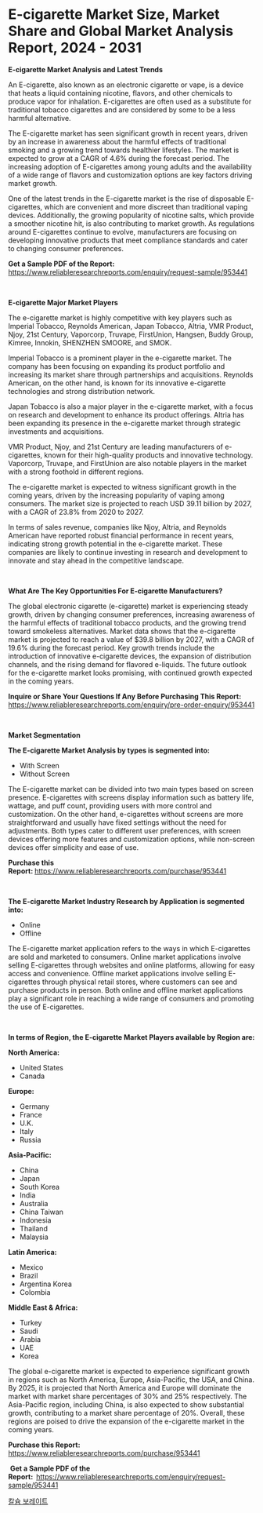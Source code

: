 <p><h1>E-cigarette Market Size, Market Share and Global Market Analysis Report, 2024 - 2031</h1></p><p><strong>E-cigarette Market Analysis and Latest Trends</strong></p>
<p><p>An E-cigarette, also known as an electronic cigarette or vape, is a device that heats a liquid containing nicotine, flavors, and other chemicals to produce vapor for inhalation. E-cigarettes are often used as a substitute for traditional tobacco cigarettes and are considered by some to be a less harmful alternative.</p><p>The E-cigarette market has seen significant growth in recent years, driven by an increase in awareness about the harmful effects of traditional smoking and a growing trend towards healthier lifestyles. The market is expected to grow at a CAGR of 4.6% during the forecast period. The increasing adoption of E-cigarettes among young adults and the availability of a wide range of flavors and customization options are key factors driving market growth.</p><p>One of the latest trends in the E-cigarette market is the rise of disposable E-cigarettes, which are convenient and more discreet than traditional vaping devices. Additionally, the growing popularity of nicotine salts, which provide a smoother nicotine hit, is also contributing to market growth. As regulations around E-cigarettes continue to evolve, manufacturers are focusing on developing innovative products that meet compliance standards and cater to changing consumer preferences.</p></p>
<p><strong>Get a Sample PDF of the Report:&nbsp;</strong> <a href="https://www.reliableresearchreports.com/enquiry/request-sample/953441">https://www.reliableresearchreports.com/enquiry/request-sample/953441</a></p>
<p>&nbsp;</p>
<p><strong>E-cigarette Major Market Players</strong></p>
<p><p>The e-cigarette market is highly competitive with key players such as Imperial Tobacco, Reynolds American, Japan Tobacco, Altria, VMR Product, Njoy, 21st Century, Vaporcorp, Truvape, FirstUnion, Hangsen, Buddy Group, Kimree, Innokin, SHENZHEN SMOORE, and SMOK.</p><p>Imperial Tobacco is a prominent player in the e-cigarette market. The company has been focusing on expanding its product portfolio and increasing its market share through partnerships and acquisitions. Reynolds American, on the other hand, is known for its innovative e-cigarette technologies and strong distribution network.</p><p>Japan Tobacco is also a major player in the e-cigarette market, with a focus on research and development to enhance its product offerings. Altria has been expanding its presence in the e-cigarette market through strategic investments and acquisitions.</p><p>VMR Product, Njoy, and 21st Century are leading manufacturers of e-cigarettes, known for their high-quality products and innovative technology. Vaporcorp, Truvape, and FirstUnion are also notable players in the market with a strong foothold in different regions.</p><p>The e-cigarette market is expected to witness significant growth in the coming years, driven by the increasing popularity of vaping among consumers. The market size is projected to reach USD 39.11 billion by 2027, with a CAGR of 23.8% from 2020 to 2027.</p><p>In terms of sales revenue, companies like Njoy, Altria, and Reynolds American have reported robust financial performance in recent years, indicating strong growth potential in the e-cigarette market. These companies are likely to continue investing in research and development to innovate and stay ahead in the competitive landscape.</p></p>
<p>&nbsp;</p>
<p><strong>What Are The Key Opportunities For E-cigarette Manufacturers?</strong></p>
<p><p>The global electronic cigarette (e-cigarette) market is experiencing steady growth, driven by changing consumer preferences, increasing awareness of the harmful effects of traditional tobacco products, and the growing trend toward smokeless alternatives. Market data shows that the e-cigarette market is projected to reach a value of $39.8 billion by 2027, with a CAGR of 19.6% during the forecast period. Key growth trends include the introduction of innovative e-cigarette devices, the expansion of distribution channels, and the rising demand for flavored e-liquids. The future outlook for the e-cigarette market looks promising, with continued growth expected in the coming years.</p></p>
<p><strong>Inquire or Share Your Questions If Any Before Purchasing This Report:</strong> <a href="https://www.reliableresearchreports.com/enquiry/pre-order-enquiry/953441">https://www.reliableresearchreports.com/enquiry/pre-order-enquiry/953441</a></p>
<p>&nbsp;</p>
<p><strong>Market Segmentation</strong></p>
<p><strong>The E-cigarette Market Analysis by types is segmented into:</strong></p>
<p><ul><li>With Screen</li><li>Without Screen</li></ul></p>
<p><p>The E-cigarette market can be divided into two main types based on screen presence. E-cigarettes with screens display information such as battery life, wattage, and puff count, providing users with more control and customization. On the other hand, e-cigarettes without screens are more straightforward and usually have fixed settings without the need for adjustments. Both types cater to different user preferences, with screen devices offering more features and customization options, while non-screen devices offer simplicity and ease of use.</p></p>
<p><strong>Purchase this Report:&nbsp;</strong><a href="https://www.reliableresearchreports.com/purchase/953441">https://www.reliableresearchreports.com/purchase/953441</a></p>
<p>&nbsp;</p>
<p><strong>The E-cigarette Market Industry Research by Application is segmented into:</strong></p>
<p><ul><li>Online</li><li>Offline</li></ul></p>
<p><p>The E-cigarette market application refers to the ways in which E-cigarettes are sold and marketed to consumers. Online market applications involve selling E-cigarettes through websites and online platforms, allowing for easy access and convenience. Offline market applications involve selling E-cigarettes through physical retail stores, where customers can see and purchase products in person. Both online and offline market applications play a significant role in reaching a wide range of consumers and promoting the use of E-cigarettes.</p></p>
<p>&nbsp;</p>
<p><strong>In terms of Region, the E-cigarette Market Players available by Region are:</strong></p>
<p>
    <p> <strong> North America: </strong>
        <ul>
            <li>United States</li>
            <li>Canada</li>
        </ul>
        </p> 
    <p> <strong> Europe: </strong>
        <ul>
            <li>Germany</li>
            <li>France</li>
            <li>U.K.</li>
            <li>Italy</li>
            <li>Russia</li>
        </ul>
        </p> 
    <p> <strong> Asia-Pacific: </strong>
        <ul>
            <li>China</li>
            <li>Japan</li>
            <li>South Korea</li>
            <li>India</li>
            <li>Australia</li>
            <li>China Taiwan</li>
            <li>Indonesia</li>
            <li>Thailand</li>
            <li>Malaysia</li>
        </ul>
        </p> 
    <p> <strong> Latin America: </strong>
        <ul>
            <li>Mexico</li>
            <li>Brazil</li>
            <li>Argentina Korea</li>
            <li>Colombia</li>
        </ul>
        </p> 
    <p> <strong> Middle East & Africa: </strong>
        <ul>
            <li>Turkey</li>
            <li>Saudi</li>
            <li>Arabia</li>
            <li>UAE</li>
            <li>Korea</li>
        </ul>
    </p>
    </p>
<p><p>The global e-cigarette market is expected to experience significant growth in regions such as North America, Europe, Asia-Pacific, the USA, and China. By 2025, it is projected that North America and Europe will dominate the market with market share percentages of 30% and 25% respectively. The Asia-Pacific region, including China, is also expected to show substantial growth, contributing to a market share percentage of 20%. Overall, these regions are poised to drive the expansion of the e-cigarette market in the coming years.</p></p>
<p><strong>Purchase this Report: </strong><a href="https://www.reliableresearchreports.com/purchase/953441">https://www.reliableresearchreports.com/purchase/953441</a></p>
<p>&nbsp;<strong>Get a Sample PDF of the Report:&nbsp;&nbsp;</strong><a href="https://www.reliableresearchreports.com/enquiry/request-sample/953441">https://www.reliableresearchreports.com/enquiry/request-sample/953441</a></p>
<p><strong></strong></p>
<p><p><a href="https://medium.com/@ethawolf/%EC%B9%BC%EC%8A%98-%EB%B3%B4%EB%A0%88%EC%9D%B4%ED%8A%B8-%EC%8B%9C%EC%9E%A5%EC%9D%80-%EC%8B%9C%EC%9E%A5-%EC%A0%90%EC%9C%A0%EC%9C%A8-%EC%8B%9C%EC%9E%A5-%ED%8A%B8%EB%A0%8C%EB%93%9C-%EB%B0%8F-%EC%8B%9C%EC%9E%A5-%EC%84%B1%EC%9E%A5%EC%97%90-%EB%8C%80%ED%95%9C-%EC%A0%95%EB%B3%B4%EB%A5%BC-%EC%A0%9C%EA%B3%B5%ED%95%A9%EB%8B%88%EB%8B%A4-6d6ed09be021">칼슘 보레이트</a></p></p>